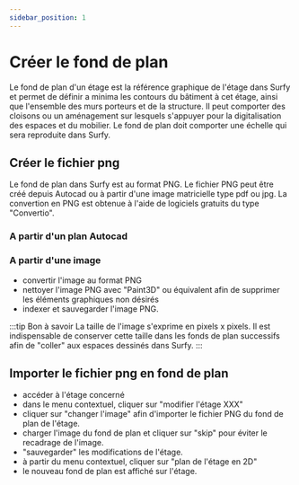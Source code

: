 ```yaml
---
sidebar_position: 1
---
```


# Créer le fond de plan

Le fond de plan d'un étage est la référence graphique de l'étage dans Surfy et permet de définir a minima les contours du bâtiment à cet étage, ainsi que l'ensemble des murs porteurs et de la structure. Il peut comporter des cloisons ou un aménagement sur lesquels s'appuyer pour la digitalisation des espaces et du mobilier.
Le fond de plan doit comporter une échelle qui sera reproduite dans Surfy.

## Créer le fichier png

Le fond de plan dans Surfy est au format PNG.
Le fichier PNG peut être créé depuis Autocad ou à partir d'une image matricielle type pdf ou jpg.
La convertion en PNG est obtenue à l'aide de logiciels gratuits du type "Convertio".

### A partir d'un plan Autocad



### A partir d'une image

-   convertir l'image au format PNG
-   nettoyer l'image PNG avec "Paint3D" ou équivalent afin de supprimer les éléments graphiques non désirés
-   indexer et sauvegarder l'image PNG.

:::tip Bon à savoir
La taille de l'image s'exprime en pixels x pixels. Il est indispensable de conserver cette taille dans les fonds de plan successifs afin de "coller" aux espaces dessinés dans Surfy.
:::

## Importer le fichier png en fond de plan

-   accéder à l'étage concerné
-   dans le menu contextuel, cliquer sur "modifier l'étage XXX"
-   cliquer sur "changer l'image" afin d'importer le fichier PNG du fond de plan de l'étage.
-   charger l'image du fond de plan et cliquer sur "skip" pour éviter le recadrage de l'image.
-   "sauvegarder" les modifications de l'étage.
-   à partir du menu contextuel, cliquer sur "plan de l'étage en 2D"
-   le nouveau fond de plan est affiché sur l'étage.
